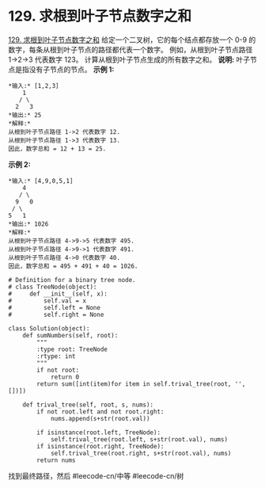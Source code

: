 # 129. 求根到叶子节点数字之和
  [129. 求根到叶子节点数字之和](https://leetcode-cn.com/problems/sum-root-to-leaf-numbers/) 
给定一个二叉树，它的每个结点都存放一个 0-9 的数字，每条从根到叶子节点的路径都代表一个数字。
例如，从根到叶子节点路径 1->2->3 代表数字 123。
计算从根到叶子节点生成的所有数字之和。
**说明:** 叶子节点是指没有子节点的节点。
**示例 1:**
```
*输入:* [1,2,3]
    1
   / \
  2   3
*输出:* 25
*解释:*
从根到叶子节点路径 1->2 代表数字 12.
从根到叶子节点路径 1->3 代表数字 13.
因此，数字总和 = 12 + 13 = 25.
```
**示例 2:**
```
*输入:* [4,9,0,5,1]
    4
   / \
  9   0
 / \
5   1
*输出:* 1026
*解释:*
从根到叶子节点路径 4->9->5 代表数字 495.
从根到叶子节点路径 4->9->1 代表数字 491.
从根到叶子节点路径 4->0 代表数字 40.
因此，数字总和 = 495 + 491 + 40 = 1026.
```

```
# Definition for a binary tree node.
# class TreeNode(object):
#     def __init__(self, x):
#         self.val = x
#         self.left = None
#         self.right = None

class Solution(object):
    def sumNumbers(self, root):
        """
        :type root: TreeNode
        :rtype: int
        """
        if not root:
            return 0
        return sum([int(item)for item in self.trival_tree(root, '', [])])
    
    def trival_tree(self, root, s, nums):
        if not root.left and not root.right:
            nums.append(s+str(root.val))

        if isinstance(root.left, TreeNode):
            self.trival_tree(root.left, s+str(root.val), nums)
        if isinstance(root.right, TreeNode):
            self.trival_tree(root.right, s+str(root.val), nums) 
        return nums
```
找到最终路径，然后
#leecode-cn/中等 #leecode-cn/树